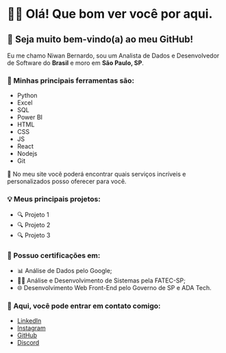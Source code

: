 <h1>👋🏻 Olá! Que bom ver você por aqui.</h1>

<h2>🎉 Seja muito bem-vindo(a) ao meu GitHub!</h2>
<p>Eu me chamo Niwan Bernardo, sou um Analista de Dados e Desenvolvedor de Software do <b>Brasil</b> e moro em <b>São Paulo, SP</b>.</p>

<h3>🔧 Minhas principais ferramentas são:</h3>
<ul>
    <li>Python</li>
    <li>Excel</li>
    <li>SQL</li>
    <li>Power BI</li>
    <li>HTML</li>
    <li>CSS</li>
    <li>JS</li>
    <li>React</li>
    <li>Nodejs</li>
    <li>Git</li>
</ul>

<p>💼 No meu site você poderá encontrar quais serviços incríveis e personalizados posso oferecer para você.</p>

<h3>💡 Meus principais projetos:</h3>
<ul>
    <li>🔍 Projeto 1</li>
    <li>🔍 Projeto 2</li>
    <li>🔍 Projeto 3</li>
</ul>

<h3>📜 Possuo certificações em:</h3>
<ul>
    <li>📊 Análise de Dados pelo Google;</li>
    <li>👨‍💻 Análise e Desenvolvimento de Sistemas pela FATEC-SP;</li>
    <li>🌐 Desenvolvimento Web Front-End pelo Governo de SP e ADA Tech.</li>
</ul>

<h3>📱 Aqui, você pode entrar em contato comigo:</h3>
<ul>
    <li><a href="https://www.linkedin.com/">LinkedIn</a></li>
    <li><a href="https://www.instagram.com/">Instagram</a></li>
    <li><a href="https://github.com/">GitHub</a></li>
    <li><a href="https://discord.com/">Discord</a></li>
</ul>

